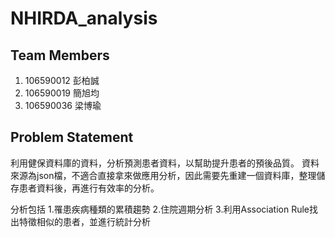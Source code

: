# NHIRDA_analysis

## Team Members
1. 106590012 彭柏誠
2. 106590019 簡旭均
3. 106590036 梁博瑜 

## Problem Statement
利用健保資料庫的資料，分析預測患者資料，以幫助提升患者的預後品質。
資料來源為json檔，不適合直接拿來做應用分析，因此需要先重建一個資料庫，整理儲存患者資料後，再進行有效率的分析。

分析包括
1.罹患疾病種類的累積趨勢
2.住院週期分析
3.利用Association Rule找出特徵相似的患者，並進行統計分析